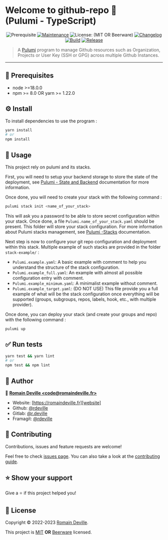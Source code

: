 # Welcome to github-repo 👋<br/>(Pulumi - TypeScript)

<center>

![Prerequisite][prerequisite_badge]
[![Maintenance][maintenance_badge]][maintenance_badge_url]
![License: (MIT OR Beerware)][license_badge]
[![Changelog][changelog_badge]][changelog_badge_url]
[![Build][build_badge]][build_badge_url]
[![Release][release_badge]][release_badge_url]

</center>

[build_badge]: https://github.com/rdeville-public/pulumi.github-repo-ts/actions/workflows/build.yaml/badge.svg
[build_badge_url]: https://github.com/rdeville-public/pulumi.github-repo-ts/actions/workflows/build.yaml
[release_badge]: https://github.com/rdeville-public/pulumi.github-repo-ts/actions/workflows/release.yaml/badge.svg
[release_badge_url]: https://github.com/rdeville-public/pulumi.github-repo-ts/actions/workflows/release.yaml
[prerequisite_badge]: https://img.shields.io/badge/node-%3E%3D18.0.0-blue.svg
[maintenance_badge]: https://img.shields.io/badge/Maintained%3F-yes-green.svg
[maintenance_badge_url]: https://github.com/rdeville-public/git-repo/graphs/commit-activity
[license_badge]: https://img.shields.io/badge/license-MIT%20OR%20Beerware-blue
[changelog_badge]: https://img.shields.io/badge/changelog-semantic%20release%20gitmoji-yellow
[changelog_badge_url]: https://github.com/momocow/semantic-release-gitmoji

> A [Pulumi][pulumi] program to manage Github resources such as Organization,
> Projects or User Key (SSH or GPG) across multiple Github Instances.

[pulumi]: https://www.pulumi.com/

---

## 📌 Prerequisites

  * node >=18.0.0
  * npm >= 8.0 OR yarn >= 1.22.0

## ⚙️ Install

To install dependencies to use the program :

```bash
yarn install
# or
npm install
```

## 🚀 Usage

This project rely on pulumi and its stacks.

First, you will need to setup your backend storage to store the state of the
deployment, see [Pulumi - State and Backend][pulumi_state] documentation for
more information.

Once done, you will need to create your stack with the following command :

```bash
pulumi stack init <name_of_your_stack>
```

This will ask you a password to be able to store secret configuration within
your stack. Once done, a file `Pulumi.name_of_your_stack.yaml` should be
present. This folder will store your stack configuration. For more information
about Pulumi stacks management, see [Pulumi -Stacks][pulumi_stack]
documentation.

Next step is now to configure your git repo configuration and deployment within
this stack. Multiple example of such stacks are provided in the folder
`stack-example/` :

  * `Pulumi.example.yaml`: A basic example with comment to help you understand
    the structure of the stack configuration.
  * `Pulumi.example_full.yaml`: An example with almost all possible
    configuration entry with comment.
  * `Pulumi.example_minimum.yaml`: A minimalist example without comment.
  * `Pulumi.example_target.yaml`: (DO NOT USE) This file provide you a full
    example of what will be the stack configuration once everything will be
    supported (groups, subgroups, repos, labels, hook, etc., with multiple
    provider).

Once done, you can deploy your stack (and create your groups and repo) with the
following command :

```bash
pulumi up
```

[pulumi_state]: https://www.pulumi.com/docs/intro/concepts/state/
[pulumi_stack]: https://www.pulumi.com/docs/intro/concepts/stack/

## ✅ Run tests

```bash
yarn test && yarn lint
# or
npm test && npm lint
```

## 👤 Author

📧 [**Romain Deville \<code@romaindeville.fr\>**][mail]

  * Website: [https://romaindeville.fr][website]
  * Github: [@rdeville][github_profile]
  * Gitlab: [@r.deville][gitlab_profile]
  * Framagit: [@rdeville][framagit_profile]

[mail]: mailto:code@romaindeville.fr
[website]: https://romaindeville.fr
[github_profile]: https://github.com/rdeville
[gitlab_profile]: https://gitlab.com/r.deville
[framagit_profile]: https://framagit.org/rdeville

## 🤝 Contributing

Contributions, issues and feature requests are welcome!

Feel free to check [issues page][issues_pages]. You can also take a
look at the [contributing guide][contributing_guide].

[issues_pages]: https://github.com/rdeville-public/git-repo/-/issues
[contributing_guide]: https://github.com/rdeville-public/git-repo/blob/master/CONTRIBUTING.md

## ⭐️ Show your support

Give a ⭐️ if this project helped you!

## 📝 License

Copyright © 2022-2023 [Romain Deville](https://github.com/rdeville).

This project is [MIT][mit_license] **OR** [Beerware][beerware_license] licensed.

[mit_license]: https://github.com/rdeville-public/git-repo/blob/master/LICENSE.MIT
[beerware_license]: https://github.com/rdeville-public/git-repo/blob/master/LICENSE.BEERWARE
